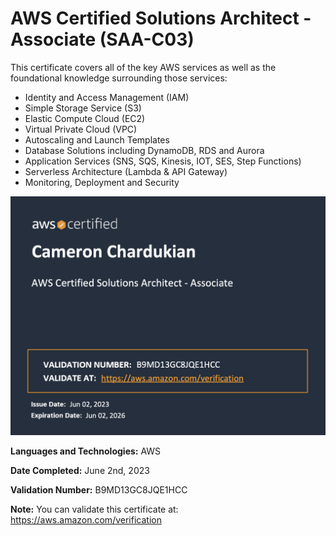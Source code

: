 # AWS Certified Solutions Architect - Associate (SAA-C03)

This certificate covers all of the key AWS services as well as the foundational knowledge surrounding those services:

- Identity and Access Management (IAM)
- Simple Storage Service (S3)
- Elastic Compute Cloud (EC2)
- Virtual Private Cloud (VPC)
- Autoscaling and Launch Templates
- Database Solutions including DynamoDB, RDS and Aurora
- Application Services (SNS, SQS, Kinesis, IOT, SES, Step Functions)
- Serverless Architecture (Lambda & API Gateway)
- Monitoring, Deployment and Security

![](images/AWS-SAA-03.png)

**Languages and Technologies:** AWS

**Date Completed:** June 2nd, 2023

**Validation Number:** B9MD13GC8JQE1HCC

**Note:** You can validate this certificate at: https://aws.amazon.com/verification
